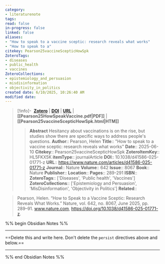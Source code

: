 ```yaml
---
category: 
- literaturenote
tags:
read: false
in-progress: false
linked: false
aliases:
- "How to speak to a vaccine sceptic: research reveals what works"
- "How to speak to a"
citekey: Pearson25vaccineScepticHowSpk
ZoteroTags: 
- diseases
- public_health
- vaccines
ZoteroCollections: 
- epistemiology_and_persuasion
- misdisinformation
- objectivity_in_politics
created date: 6/10/2025, 10:26:40 AM
modified date:
---
```


> [!info]- &nbsp;[**Zotero**](zotero://select/library/items/HL5FKX5K)  | [**DOI**](https://doi.org/10.1038/d41586-025-01771-z) | [**URL**](https://www.nature.com/articles/d41586-025-01771-z) | **[[Pearson25HowSpeakVaccine.pdf|PDF]]** | **[[Pearson25vaccineScepticHowSpk.html|HTM]]**
>> **Abstract**
> Hesitancy about vaccinations is on the rise, but studies show there are specific ways to address people's questions.
> > **Author**:: Pearson, Helen
> **Title**:: "How to speak to a vaccine sceptic: research reveals what works"
> **Date**:: 2025-06-10
> **Citekey**:: Pearson25vaccineScepticHowSpk
> **ZoteroItemKey**:: HL5FKX5K
> **itemType**:: journalArticle
> **DOI**:: 10.1038/d41586-025-01771-z
> **URL**:: https://www.nature.com/articles/d41586-025-01771-z
> **Journal**:: Nature
> **Volume**:: 642
> **Issue**:: 8067
> **Book**:: Nature
> **Publisher**:: 
> **Location**:: 
> **Pages**:: 289-291
> **ISBN**:: 
> **ZoteroTags**:: ['Diseases', 'Public health', 'Vaccines']
> **ZoteroCollections**:: ['Epistemiology and Persuasion', 'MisDisinformation', 'Objectivity in Politics']
> **Related**::

>  Pearson, Helen. “How to Speak to a Vaccine Sceptic: Research Reveals What Works.” Nature, vol. 642, no. 8067, June 2025, pp. 289–91. www.nature.com, https://doi.org/10.1038/d41586-025-01771-z.

%% begin Obsidian Notes %%
___
==Delete this and write here. Don't delete the `persist` directives above and below.==
___
%% end Obsidian Notes %%
